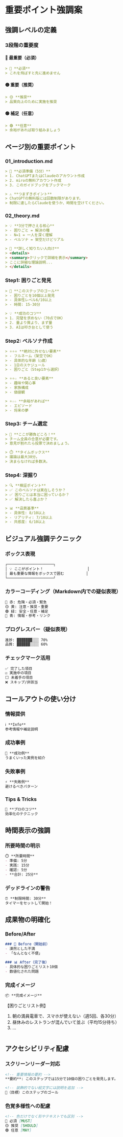 # 重要ポイント強調案

## 強調レベルの定義

### 3段階の重要度

#### 🔴 最重要（必須）
```markdown
> 🔴 **必須**
> これを飛ばすと先に進めません
```

#### 🟡 重要（推奨）
```markdown
> 🟡 **推奨**
> 品質向上のために実施を推奨
```

#### 🟢 補足（任意）
```markdown
> 🟢 **任意**
> 余裕があれば取り組みましょう
```

## ページ別の重要ポイント

### 01_introduction.md
```markdown
> 🔴 **必須準備（5分）**
> 1. ChatGPTまたはClaudeのアカウント作成
> 2. miroの無料アカウント作成
> 3. このガイドブックをブックマーク

> ⚠️ **つまずきポイント**
> ChatGPTの無料版には回数制限があります。
> 制限に達したらClaudeを使うか、時間を空けてください。
```

### 02_theory.md
```markdown
> 💡 **3分で押さえる核心**
> - 困りごと = 解決の種
> - N=1 = 一人を深く理解
> - ペルソナ = 架空だけどリアル

> 📝 **詳しく知りたい人向け**
> <details>
> <summary>クリックで詳細を表示</summary>
> ここに詳細な理論説明...
> </details>
```

### Step1: 困りごと発見
```markdown
> 🎯 **このステップのゴール**
> - 困りごとを10個以上発見
> - 具体性レベル6/10以上
> - 時間: 15-30分

> 💡 **成功のコツ**
> 1. 完璧を求めない（70点でOK）
> 2. 量より質より、まず量
> 3. AIは叩き台として使う
```

### Step2: ペルソナ作成
```markdown
> ⭐⭐⭐ **絶対に外せない要素**
> - フルネーム（架空でOK）
> - 具体的な年齢（○歳）
> - 1日のスケジュール
> - 困りごと（Step1から選択）

> ⭐⭐☆ **あると良い要素**
> - 趣味や関心事
> - 家族構成
> - 価値観

> ⭐☆☆ **余裕があれば**
> - エピソード
> - 将来の夢
```

### Step3: チーム選定
```markdown
> 🚨 **ここが勝負どころ！**
> チーム全員の合意が必要です。
> 意見が割れたら投票で決めましょう。

> ⏱️ **タイムボックス**
> 議論は最大30分。
> 決まらなければ多数決。
```

### Step4: 深掘り
```markdown
> 🔍 **検証ポイント**
> ✅ このペルソナは実在しそうか？
> ✅ 困りごとは本当に困っているか？
> ✅ 解決したら喜ぶか？

> 📊 **品質基準**
> - 具体性: 8/10以上
> - リアリティ: 7/10以上
> - 共感度: 6/10以上
```

## ビジュアル強調テクニック

### ボックス表現
```markdown
┌─────────────────────┐
│ 💡 ここがポイント！                    │
│ 最も重要な情報をボックスで囲む          │
└─────────────────────┘
```

### カラーコーディング（Markdown内での疑似表現）
```markdown
🔴 赤: 危険・必須・緊急
🟡 黄: 注意・推奨・重要  
🟢 緑: 安全・任意・補足
🔵 青: 情報・参考・リンク
```

### プログレスバー（疑似表現）
```markdown
進捗: ▓▓▓▓▓▓▓░░░ 70%
品質: ▓▓▓▓▓▓░░░░ 60%
```

### チェックマーク活用
```markdown
✅ 完了した項目
☑️ 実施中の項目
⬜ 未着手の項目
❌ スキップ/非該当
```

## コールアウトの使い分け

### 情報提供
```markdown
ℹ️ **Info**
参考情報や補足説明
```

### 成功事例
```markdown
🌟 **成功例**
うまくいった実例を紹介
```

### 失敗事例
```markdown
⚡ **失敗例**
避けるべきパターン
```

### Tips & Tricks
```markdown
🎨 **プロのコツ**
効率化のテクニック
```

## 時間表示の強調

### 所要時間の明示
```markdown
⏱️ **所要時間**
- 準備: 5分
- 実践: 15分
- 確認: 5分
- **合計: 25分**
```

### デッドラインの警告
```markdown
⏰ **制限時間: 30分**
タイマーをセットして開始！
```

## 成果物の明確化

### Before/After
```markdown
### 📝 Before（開始前）
- 漠然とした不満
- 「なんとなく不便」

### 📊 After（完了後）
- 具体的な困りごとリスト10個
- 数値化された問題
```

### 完成イメージ
```markdown
📦 **完成イメージ**
```
【困りごとリスト例】
1. 朝の満員電車で、スマホが使えない（週5回、各30分）
2. 昼休みのレストランが混んでいて並ぶ（平均15分待ち）
3. ...
```
```

## アクセシビリティ配慮

### スクリーンリーダー対応
```markdown
<!-- 重要情報の要約 -->
**要約**: このステップでは15分で10個の困りごとを発見します。

<!-- 装飾的でない絵文字には説明を追加 -->
🎯（目標）このステップのゴール
```

### 色覚多様性への配慮
```markdown
<!-- 色だけでなく形やテキストでも区別 -->
🔴 必須 [MUST]
🟡 推奨 [SHOULD]  
🟢 任意 [MAY]
```